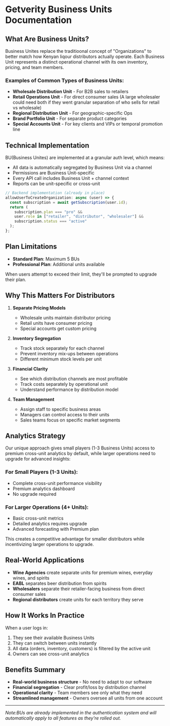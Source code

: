 # Getverity Business Units Documentation

## What Are Business Units?

Business Unites replace the traditioonal concept of "Organizations" to better match how Kenyan liqour distributors actually operate. Each Business Unit represents a distinct operational channel with its own
inventory, pricing, and team members.

### Examples of Common Types of Business Units:

- **Wholesale Distribution Unit** - For B2B sales to retailers
- **Retail Operations Unit** - For direct consumer sales (A large wholesaler could need both if they went granular separation of who sells for retail vs wholesale)
- **Regional Distribution Unit** - For geographic-specific Ops
- **Brand Portfolio Unit** - For separate product categories
- **Special Accounts Unit** - For key clients and VIPs or temporal promotion line

## Technical Implementation

BU(Business Unites) are implemented at a granular auth level, which means:

- All data is automatically segregated by Business Unit via a channel
- Permissions are Business Unit-specific
- Every API call includes Business Unit + channel context
- Reports can be unit-specific or cross-unit

```typescript
// Backend implementation (already in place)
allowUserToCreateOrganization: async (user) => {
  const subscription = await getSubscription(user.id);
  return (
    subscription.plan === "pro" &&
    user.role in ["retailer", "distributor", "wholesaler"] &&
    subscription.status === "active"
  );
};
```

## Plan Limitations

- **Standard Plan**: Maximum 5 BUs
- **Professional Plan**: Additional units available

When users attempt to exceed their limit, they'll be prompted to upgrade their plan.

## Why This Matters For Distributors

1. **Separate Pricing Models**

   - Wholesale units maintain distributor pricing
   - Retail units have consumer pricing
   - Special accounts get custom pricing

2. **Inventory Segregation**

   - Track stock separately for each channel
   - Prevent inventory mix-ups between operations
   - Different minimum stock levels per unit

3. **Financial Clarity**

   - See which distribution channels are most profitable
   - Track costs separately by operational unit
   - Understand performance by distribution model

4. **Team Management**
   - Assign staff to specific business areas
   - Managers can control access to their units
   - Sales teams focus on specific market segments

## Analytics Strategy

Our unique approach gives small players (1-3 Business Units) access to premium cross-unit analytics by default, while larger operations need to upgrade for advanced insights:

### For Small Players (1-3 Units):

- Complete cross-unit performance visibility
- Premium analytics dashboard
- No upgrade required

### For Larger Operations (4+ Units):

- Basic cross-unit metrics
- Detailed analytics requires upgrade
- Advanced forecasting with Premium plan

This creates a competitive advantage for smaller distributors while incentivizing larger operations to upgrade.

## Real-World Applications

- **Wine Agencies** create separate units for premium wines, everyday wines, and spirits
- **EABL** separates beer distribution from spirits
- **Wholesalers** separate their retailer-facing business from direct consumer sales
- **Regional distributors** create units for each territory they serve

## How It Works In Practice

When a user logs in:

1. They see their available Business Units
2. They can switch between units instantly
3. All data (orders, inventory, customers) is filtered by the active unit
4. Owners can see cross-unit analytics

## Benefits Summary

- **Real-world business structure** - No need to adapt to our software
- **Financial segregation** - Clear profit/loss by distribution channel
- **Operational clarity** - Team members see only what they need
- **Streamlined management** - Owners oversee all units from one account

---

_Note:BUs are already implemented in the authentication system and will automatically apply to all features as they're rolled out._

